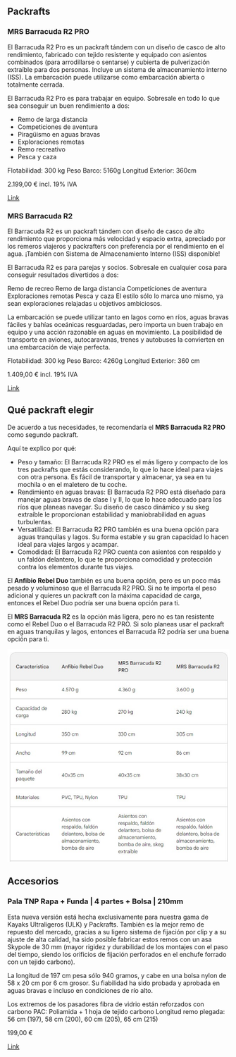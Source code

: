 ## Packrafts

### MRS Barracuda R2 PRO
El Barracuda R2 Pro es un packraft tándem con un diseño de casco de alto rendimiento, fabricado con tejido resistente y equipado con asientos combinados (para arrodillarse o sentarse) y cubierta de pulverización extraíble para dos personas. Incluye un sistema de almacenamiento interno (ISS). La embarcación puede utilizarse como embarcación abierta o totalmente cerrada.

El Barracuda R2 Pro es para trabajar en equipo. Sobresale en todo lo que sea conseguir un buen rendimiento a dos:
* Remo de larga distancia
* Competiciones de aventura 
* Piragüismo en aguas bravas
* Exploraciones remotas
* Remo recreativo
* Pesca y caza

Flotabilidad: 300 kg
Peso Barco: 5160g
Longitud Exterior: 360cm

2.199,00 € incl. 19% IVA

[Link](https://www.packrafting-store.de/mrs-barracuda-r2-pro_3)

### MRS Barracuda R2
El Barracuda R2 es un packraft tándem con diseño de casco de alto rendimiento que proporciona más velocidad y espacio extra, apreciado por los remeros viajeros y packrafters con preferencia por el rendimiento en el agua. ¡También con Sistema de Almacenamiento Interno (ISS) disponible!

El Barracuda R2 es para parejas y socios. Sobresale en cualquier cosa para conseguir resultados divertidos a dos:

Remo de recreo
Remo de larga distancia
Competiciones de aventura 
Exploraciones remotas
Pesca y caza
El estilo sólo lo marca uno mismo, ya sean exploraciones relajadas u objetivos ambiciosos.

La embarcación se puede utilizar tanto en lagos como en ríos, aguas bravas fáciles y bahías oceánicas resguardadas, pero importa un buen trabajo en equipo y una acción razonable en aguas en movimiento. La posibilidad de transporte en aviones, autocaravanas, trenes y autobuses la convierten en una embarcación de viaje perfecta.

Flotabilidad: 300 kg
Peso Barco: 4260g
Longitud Exterior: 360 cm

1.409,00 € incl. 19% IVA

[Link](https://www.packrafting-store.de/mrs-barracuda-r2_1)

## Qué packraft elegir

De acuerdo a tus necesidades, te recomendaría el **MRS Barracuda R2 PRO** como segundo packraft.

Aquí te explico por qué:

* Peso y tamaño: El Barracuda R2 PRO es el más ligero y compacto de los tres packrafts que estás considerando, lo que lo hace ideal para viajes con otra persona. Es fácil de transportar y almacenar, ya sea en tu mochila o en el maletero de tu coche.
* Rendimiento en aguas bravas: El Barracuda R2 PRO está diseñado para manejar aguas bravas de clase I y II, lo que lo hace adecuado para los ríos que planeas navegar. Su diseño de casco dinámico y su skeg extraíble le proporcionan estabilidad y maniobrabilidad en aguas turbulentas.
* Versatilidad: El Barracuda R2 PRO también es una buena opción para aguas tranquilas y lagos. Su forma estable y su gran capacidad lo hacen ideal para viajes largos y acampar.
* Comodidad: El Barracuda R2 PRO cuenta con asientos con respaldo y un faldón delantero, lo que te proporciona comodidad y protección contra los elementos durante tus viajes.

El **Anfibio Rebel Duo** también es una buena opción, pero es un poco más pesado y voluminoso que el Barracuda R2 PRO. Si no te importa el peso adicional y quieres un packraft con la máxima capacidad de carga, entonces el Rebel Duo podría ser una buena opción para ti.

El **MRS Barracuda R2** es la opción más ligera, pero no es tan resistente como el Rebel Duo o el Barracuda R2 PRO. Si solo planeas usar el packraft en aguas tranquilas y lagos, entonces el Barracuda R2 podría ser una buena opción para ti.

![](../misc/images/table-packraft.jpg)

## Accesorios

### Pala TNP Rapa + Funda | 4 partes + Bolsa | 210mm

Esta nueva versión está hecha exclusivamente para nuestra gama de Kayaks Ultraligeros (ULK) y Packrafts. También es la mejor remo de repuesto del mercado, gracias a su ligero sistema de fijación por clip y a su ajuste de alta calidad,
ha sido posible fabricar estos remos con un asa Skypole de 30 mm (mayor rigidez y durabilidad de los montajes con el paso del tiempo, siendo los orificios de fijación perforados en el enchufe forrado con un tejido carbono).

La longitud de 197 cm pesa sólo 940 gramos, y cabe en una bolsa nylon de 58 x 20 cm por 6 cm grosor.
Su fiabilidad ha sido probada y aprobada en aguas bravas e incluso en condiciones de río alto.

Los extremos de los pasadores fibra de vidrio están reforzados con carbono
PAC: Poliamida + 1 hoja de tejido carbono
Longitud remo plegada: 56 cm (197), 58 cm (200), 60 cm (205), 65 cm (215)

199,00 €

[Link](https://www.nootica.es/remo-kayak-tnp-rapa-funda-4-partes-bolsa.html)